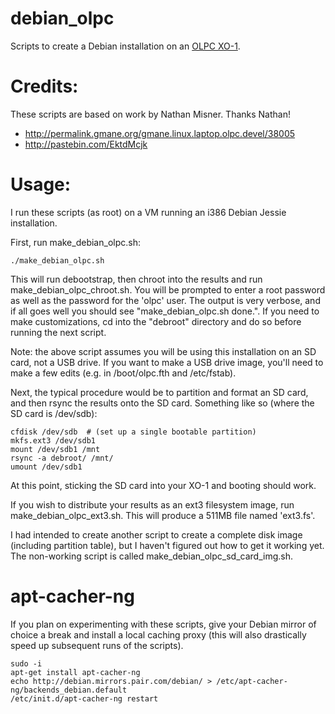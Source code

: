 # debian_olpc

Scripts to create a Debian installation on an [OLPC XO-1](https://en.wikipedia.org/wiki/OLPC_XO).

# Credits:

These scripts are based on work by Nathan Misner.  Thanks Nathan!

* http://permalink.gmane.org/gmane.linux.laptop.olpc.devel/38005
* http://pastebin.com/EktdMcjk

# Usage:

I run these scripts (as root) on a VM running an i386 Debian Jessie installation.

First, run make_debian_olpc.sh:
```
./make_debian_olpc.sh
```

This will run debootstrap, then chroot into the results and run make_debian_olpc_chroot.sh.  You will be prompted to enter a root password as well as the password for the 'olpc' user.  The output is very verbose, and if all goes well you should see "make_debian_olpc.sh done.".  If you need to make customizations, cd into the "debroot" directory and do so before running the next script.

Note: the above script assumes you will be using this installation on an SD card, not a USB drive.  If you want to make a USB drive image, you'll need to make a few edits (e.g. in /boot/olpc.fth and /etc/fstab). 

Next, the typical procedure would be to partition and format an SD card, and then rsync the results onto the SD card.  Something like so (where the SD card is /dev/sdb):

```
cfdisk /dev/sdb  # (set up a single bootable partition)
mkfs.ext3 /dev/sdb1
mount /dev/sdb1 /mnt
rsync -a debroot/ /mnt/
umount /dev/sdb1
```

At this point, sticking the SD card into your XO-1 and booting should work.

If you wish to distribute your results as an ext3 filesystem image, run make_debian_olpc_ext3.sh.  This will produce a 511MB file named 'ext3.fs'.

I had intended to create another script to create a complete disk image (including partition table), but I haven't figured out how to get it working yet.  The non-working script is called make_debian_olpc_sd_card_img.sh.

# apt-cacher-ng

If you plan on experimenting with these scripts, give your Debian mirror of choice a break and install a local caching proxy (this will also drastically speed up subsequent runs of the scripts).

```
sudo -i
apt-get install apt-cacher-ng
echo http://debian.mirrors.pair.com/debian/ > /etc/apt-cacher-ng/backends_debian.default
/etc/init.d/apt-cacher-ng restart
```
